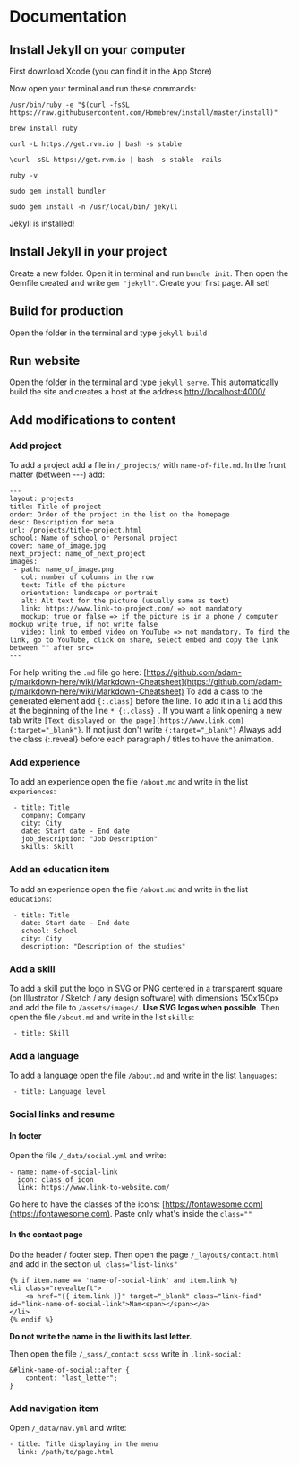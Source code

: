 # Documentation

## Install Jekyll on your computer

First download Xcode (you can find it in the App Store)

Now open your terminal and run these commands:

```
/usr/bin/ruby -e "$(curl -fsSL https://raw.githubusercontent.com/Homebrew/install/master/install)"
```

```
brew install ruby
```

```
curl -L https://get.rvm.io | bash -s stable
```

```
\curl -sSL https://get.rvm.io | bash -s stable —rails
```

```
ruby -v
```

```
sudo gem install bundler
```

```
sudo gem install -n /usr/local/bin/ jekyll
```

Jekyll is installed!







## Install Jekyll in your project

Create a new folder. Open it in terminal and run `bundle init`. Then open the Gemfile created and write `gem "jekyll"`. Create your first page. All set!

## Build for production

Open the folder in the terminal and type `jekyll build`

## Run website

Open the folder in the terminal and type `jekyll serve`. This automatically build the site and creates a host at the address [http://localhost:4000/](http://localhost:4000/)

## Add modifications to content

### Add project

To add a project add a file in `/_projects/` with `name-of-file.md`. In the front matter (between ---) add:
```
---
layout: projects
title: Title of project
order: Order of the project in the list on the homepage
desc: Description for meta
url: /projects/title-project.html
school: Name of school or Personal project
cover: name_of_image.jpg
next_project: name_of_next_project
images:
 - path: name_of_image.png
   col: number of columns in the row
   text: Title of the picture
   orientation: landscape or portrait
   alt: Alt text for the picture (usually same as text)
   link: https://www.link-to-project.com/ => not mandatory
   mockup: true or false => if the picture is in a phone / computer mockup write true, if not write false
   video: link to embed video on YouTube => not mandatory. To find the link, go to YouTube, click on share, select embed and copy the link between "" after src=
---
```

For help writing the `.md` file go here: [https://github.com/adam-p/markdown-here/wiki/Markdown-Cheatsheet](https://github.com/adam-p/markdown-here/wiki/Markdown-Cheatsheet)
To add a class to the generated element add `{:.class}` before the line. To add it in a `li` add this at the beginning of the line `* {:.class} `. 
If you want a link opening a new tab write `[Text displayed on the page](https://www.link.com){:target="_blank"}`. If not just don't write `{:target="_blank"}`
Always add the class {:.reveal} before each paragraph / titles to have the animation.

### Add experience

To add an experience open the file `/about.md` and write in the list `experiences`:
```
 - title: Title
   company: Company
   city: City
   date: Start date - End date
   job_description: "Job Description"
   skills: Skill
```

### Add an education item

To add an experience open the file `/about.md` and write in the list `educations`:
```
 - title: Title
   date: Start date - End date
   school: School
   city: City
   description: "Description of the studies"
```

### Add a skill

To add a skill put the logo in SVG or PNG centered in a transparent square (on Illustrator / Sketch / any design software) with dimensions 150x150px and add the file to `/assets/images/`. **Use SVG logos when possible**. Then open the file `/about.md` and write in the list `skills`:
```
 - title: Skill
```

### Add a language

To add a language open the file `/about.md` and write in the list `languages`:
```
 - title: Language level
```

### Social links and resume

#### In footer

Open the file `/_data/social.yml` and write:
```
- name: name-of-social-link
  icon: class_of_icon
  link: https://www.link-to-website.com/
```

Go here to have the classes of the icons: [https://fontawesome.com](https://fontawesome.com). Paste only what's inside the `class=""`

#### In the contact page

Do the header / footer step. Then open the page `/_layouts/contact.html` and add in the section `ul class="list-links"` 
```
{% if item.name == 'name-of-social-link' and item.link %}
<li class="revealLeft">
    <a href="{{ item.link }}" target="_blank" class="link-find" id="link-name-of-social-link">Nam<span></span></a>
</li>
{% endif %}
```
**Do not write the name in the li with its last letter.**

Then open the file `/_sass/_contact.scss` write in `.link-social`:
```
&#link-name-of-social::after {
    content: "last_letter";
}
```

### Add navigation item

Open `/_data/nav.yml` and write:
```
- title: Title displaying in the menu
  link: /path/to/page.html
```